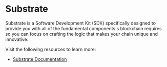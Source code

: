 # Substrate

Substrate is a Software Development Kit (SDK) specifically designed to provide you with all of the fundamental components s blockchain requires so you can focus on crafting the logic that makes your chain unique and innovative.

Visit the following resources to learn more:

- [Substrate Documentation](https://docs.substrate.io/quick-start/)
